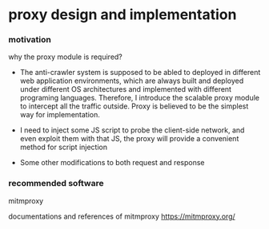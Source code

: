 # proxy design and implementation 


### motivation

why the proxy module is required?

* The anti-crawler system is supposed to be abled to deployed in different web application environments, which are always built and deployed under different OS architectures and implemented with different programing languages. Therefore, I introduce the scalable proxy module to intercept all the traffic outside. Proxy is believed to be the simplest way for implementation.

* I need to inject some JS script to probe the client-side network, and even exploit them with that JS, the proxy will provide a convenient method for script injection

* Some other modifications to both request and response


### recommended software

mitmproxy 

documentations and references of mitmproxy
https://mitmproxy.org/
